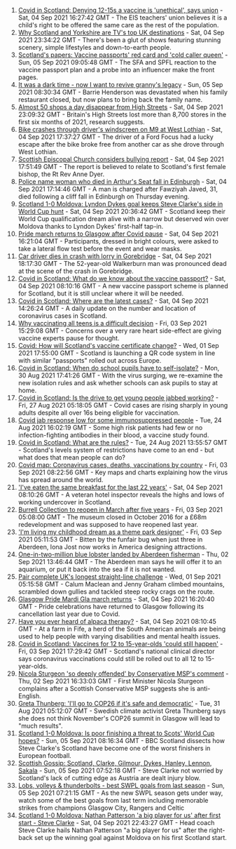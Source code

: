 1. [Covid in Scotland: Denying 12-15s a vaccine is 'unethical', says union](https://www.bbc.co.uk/news/uk-scotland-58447803?at_medium=RSS&at_campaign=KARANGA) - Sat, 04 Sep 2021 16:27:42 GMT - The EIS teachers' union believes it is a child's right to be offered the same care as the rest of the population.
2. [Why Scotland and Yorkshire are TV's top UK destinations](https://www.bbc.co.uk/news/entertainment-arts-58421232?at_medium=RSS&at_campaign=KARANGA) - Sat, 04 Sep 2021 23:34:22 GMT - There's been a glut of shows featuring stunning scenery, simple lifestyles and down-to-earth people.
3. [Scotland's papers: Vaccine passports' red card and 'cold caller queen'](https://www.bbc.co.uk/news/uk-scotland-58453550?at_medium=RSS&at_campaign=KARANGA) - Sun, 05 Sep 2021 09:05:48 GMT - The SFA and SPFL reaction to the vaccine passport plan and a probe into an influencer make the front pages.
4. [It was a dark time - now I want to revive granny's legacy](https://www.bbc.co.uk/news/uk-scotland-edinburgh-east-fife-58429014?at_medium=RSS&at_campaign=KARANGA) - Sun, 05 Sep 2021 08:30:34 GMT - Barrie Henderson was devastated when his family restaurant closed, but now plans to bring back the family name.
5. [Almost 50 shops a day disappear from High Streets](https://www.bbc.co.uk/news/business-58433461?at_medium=RSS&at_campaign=KARANGA) - Sat, 04 Sep 2021 23:09:32 GMT - Britain's High Streets lost more than 8,700 stores in the first six months of 2021, research suggests.
6. [Bike crashes through driver's windscreen on M9 at West Lothian](https://www.bbc.co.uk/news/uk-scotland-edinburgh-east-fife-58450663?at_medium=RSS&at_campaign=KARANGA) - Sat, 04 Sep 2021 17:37:27 GMT - The driver of a Ford Focus had a lucky escape after the bike broke free from another car as she drove through West Lothian.
7. [Scottish Episcopal Church considers bullying report](https://www.bbc.co.uk/news/uk-scotland-north-east-orkney-shetland-58448658?at_medium=RSS&at_campaign=KARANGA) - Sat, 04 Sep 2021 17:51:49 GMT - The report is believed to relate to Scotland's first female bishop, the Rt Rev Anne Dyer.
8. [Police name woman who died in Arthur's Seat fall in Edinburgh](https://www.bbc.co.uk/news/uk-scotland-edinburgh-east-fife-58450378?at_medium=RSS&at_campaign=KARANGA) - Sat, 04 Sep 2021 17:14:46 GMT - A man is charged after Fawziyah Javed, 31, died following a cliff fall in Edinburgh on Thursday evening.
9. [Scotland 1-0 Moldova: Lyndon Dykes goal keeps Steve Clarke's side in World Cup hunt](https://www.bbc.co.uk/sport/football/58365963?at_medium=RSS&at_campaign=KARANGA) - Sat, 04 Sep 2021 20:36:42 GMT - Scotland keep their World Cup qualification dream alive with a narrow but deserved win over Moldova thanks to Lyndon Dykes' first-half tap-in.
10. [Pride march returns to Glasgow after Covid pause](https://www.bbc.co.uk/news/uk-scotland-glasgow-west-58448655?at_medium=RSS&at_campaign=KARANGA) - Sat, 04 Sep 2021 16:21:04 GMT - Participants, dressed in bright colours, were asked to take a lateral flow test before the event and wear masks.
11. [Car driver dies in crash with lorry in Gorebridge](https://www.bbc.co.uk/news/uk-scotland-edinburgh-east-fife-58447165?at_medium=RSS&at_campaign=KARANGA) - Sat, 04 Sep 2021 18:17:30 GMT - The 52-year-old Walkerburn man was pronounced dead at the scene of the crash in Gorebridge.
12. [Covid in Scotland: What do we know about the vaccine passport?](https://www.bbc.co.uk/news/uk-scotland-58422607?at_medium=RSS&at_campaign=KARANGA) - Sat, 04 Sep 2021 08:10:16 GMT - A new vaccine passport scheme is planned for Scotland, but it is still unclear where it will be needed.
13. [Covid in Scotland: Where are the latest cases?](https://www.bbc.co.uk/news/uk-scotland-53511877?at_medium=RSS&at_campaign=KARANGA) - Sat, 04 Sep 2021 14:26:24 GMT - A daily update on the number and location of coronavirus cases in Scotland.
14. [Why vaccinating all teens is a difficult decision](https://www.bbc.co.uk/news/health-58423152?at_medium=RSS&at_campaign=KARANGA) - Fri, 03 Sep 2021 15:29:08 GMT - Concerns over a very rare heart side-effect are giving vaccine experts pause for thought.
15. [Covid: How will Scotland's vaccine certificate change?](https://www.bbc.co.uk/news/uk-scotland-57519070?at_medium=RSS&at_campaign=KARANGA) - Wed, 01 Sep 2021 17:55:00 GMT - Scotland is launching a QR code system in line with similar "passports" rolled out across Europe.
16. [Covid in Scotland: When do school pupils have to self-isolate?](https://www.bbc.co.uk/news/uk-scotland-58381883?at_medium=RSS&at_campaign=KARANGA) - Mon, 30 Aug 2021 17:41:26 GMT - With the virus surging, we re-examine the new isolation rules and ask whether schools can ask pupils to stay at home.
17. [Covid in Scotland: Is the drive to get young people jabbed working?](https://www.bbc.co.uk/news/uk-scotland-58342389?at_medium=RSS&at_campaign=KARANGA) - Fri, 27 Aug 2021 05:18:05 GMT - Covid cases are rising sharply in young adults despite all over 16s being eligible for vaccination.
18. [Covid jab response low for some immunosuppressed people](https://www.bbc.co.uk/news/health-58317261?at_medium=RSS&at_campaign=KARANGA) - Tue, 24 Aug 2021 16:02:19 GMT - Some high risk patients had few or no infection-fighting antibodies in their blood, a vaccine study found.
19. [Covid in Scotland: What are the rules?](https://www.bbc.co.uk/news/uk-scotland-53166816?at_medium=RSS&at_campaign=KARANGA) - Tue, 24 Aug 2021 13:55:57 GMT - Scotland's levels system of restrictions have come to an end - but what does that mean people can do?
20. [Covid map: Coronavirus cases, deaths, vaccinations by country](https://www.bbc.co.uk/news/world-51235105?at_medium=RSS&at_campaign=KARANGA) - Fri, 03 Sep 2021 08:22:56 GMT - Key maps and charts explaining how the virus has spread around the world.
21. ['I've eaten the same breakfast for the last 22 years'](https://www.bbc.co.uk/news/uk-scotland-scotland-business-58323888?at_medium=RSS&at_campaign=KARANGA) - Sat, 04 Sep 2021 08:10:26 GMT - A veteran hotel inspector reveals the highs and lows of working undercover in Scotland.
22. [Burrell Collection to reopen in March after five years](https://www.bbc.co.uk/news/uk-scotland-58421389?at_medium=RSS&at_campaign=KARANGA) - Fri, 03 Sep 2021 05:08:00 GMT - The museum closed in October 2016 for a £68m redevelopment and was supposed to have reopened last year.
23. ['I'm living my childhood dream as a theme park designer'](https://www.bbc.co.uk/news/uk-scotland-north-east-orkney-shetland-58308830?at_medium=RSS&at_campaign=KARANGA) - Fri, 03 Sep 2021 05:11:53 GMT - Bitten by the funfair bug when just three in Aberdeen, Iona Jost now works in America designing attractions.
24. [One-in-two-million blue lobster landed by Aberdeen fisherman](https://www.bbc.co.uk/news/uk-scotland-north-east-orkney-shetland-58420028?at_medium=RSS&at_campaign=KARANGA) - Thu, 02 Sep 2021 13:46:44 GMT - The Aberdeen man says he will offer it to an aquarium, or put it back into the sea if it is not wanted.
25. [Pair complete UK's longest straight-line challenge](https://www.bbc.co.uk/news/uk-scotland-58400061?at_medium=RSS&at_campaign=KARANGA) - Wed, 01 Sep 2021 05:15:58 GMT - Calum Maclean and Jenny Graham climbed mountains, scrambled down gullies and tackled steep rocky crags on the route.
26. [Glasgow Pride Mardi Gla march returns](https://www.bbc.co.uk/news/uk-scotland-58450443?at_medium=RSS&at_campaign=KARANGA) - Sat, 04 Sep 2021 16:20:40 GMT - Pride celebrations have returned to Glasgow following its cancellation last year due to Covid.
27. [Have you ever heard of alpaca therapy?](https://www.bbc.co.uk/news/uk-scotland-58423392?at_medium=RSS&at_campaign=KARANGA) - Sat, 04 Sep 2021 08:10:45 GMT - At a farm in Fife, a herd of the South American animals are being used to help people with varying disabilities and mental health issues.
28. [Covid in Scotland: Vaccines for 12 to 15-year-olds 'could still happen'](https://www.bbc.co.uk/news/uk-scotland-58442749?at_medium=RSS&at_campaign=KARANGA) - Fri, 03 Sep 2021 17:29:42 GMT - Scotland's national clinical director says coronavirus vaccinations could still be rolled out to all 12 to 15-year-olds.
29. [Nicola Sturgeon 'so deeply offended' by Conservative MSP's comment](https://www.bbc.co.uk/news/uk-scotland-58423484?at_medium=RSS&at_campaign=KARANGA) - Thu, 02 Sep 2021 16:33:03 GMT - First Minister Nicola Sturgeon complains after a Scottish Conservative MSP suggests she is anti-English.
30. [Greta Thunberg: 'I'll go to COP26 if it's safe and democratic'](https://www.bbc.co.uk/news/uk-scotland-58388980?at_medium=RSS&at_campaign=KARANGA) - Tue, 31 Aug 2021 05:12:07 GMT - Swedish climate activist Greta Thunberg says she does not think November's COP26 summit in Glasgow will lead to "much results".
31. [Scotland 1-0 Moldova: Is poor finishing a threat to Scots' World Cup hopes?](https://www.bbc.co.uk/sport/football/58451410?at_medium=RSS&at_campaign=KARANGA) - Sun, 05 Sep 2021 08:16:34 GMT - BBC Scotland dissects how Steve Clarke's Scotland have become one of the worst finishers in European football.
32. [Scottish Gossip: Scotland, Clarke, Gilmour, Dykes, Hanley, Lennon, Sakala](https://www.bbc.co.uk/sport/football/58448837?at_medium=RSS&at_campaign=KARANGA) - Sun, 05 Sep 2021 07:52:18 GMT - Steve Clarke not worried by Scotland's lack of cutting edge as Austria are dealt injury blow.
33. [Lobs, volleys & thunderbolts - best SWPL goals from last season](https://www.bbc.co.uk/sport/av/football/58440938?at_medium=RSS&at_campaign=KARANGA) - Sun, 05 Sep 2021 07:21:15 GMT - As the new SWPL season gets under way, watch some of the best goals from last term including memorable strikes from champions Glasgow City, Rangers and Celtic
34. [Scotland 1-0 Moldova: Nathan Patterson 'a big player for us' after first start - Steve Clarke](https://www.bbc.co.uk/sport/football/58451400?at_medium=RSS&at_campaign=KARANGA) - Sat, 04 Sep 2021 22:43:27 GMT - Head coach Steve Clarke hails Nathan Patterson "a big player for us" after the right-back set up the winning goal against Moldova on his first Scotland start.
